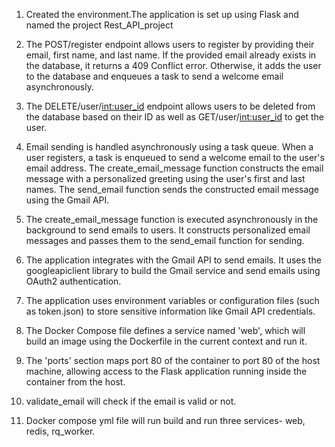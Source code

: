 

1. Created the environment.The application is set up using Flask and named the project Rest_API_project
   
2. The POST/register endpoint allows users to register by providing their email, first name, and last name. If the provided email already exists in the database, it     returns a 409 Conflict error. Otherwise, it adds the user to the database and enqueues a task to send a welcome email asynchronously.
   
3. The DELETE/user/<int:user_id> endpoint allows users to be deleted from the database based on their ID as well as GET/user/<int:user_id> to get the user.
   
4. Email sending is handled asynchronously using a task queue. When a user registers, a task is enqueued to send a welcome email to the user's email address. The create_email_message function constructs the email message with a personalized greeting using the user's first and last names. The send_email function sends the constructed email message using the Gmail API.

5. The create_email_message function is executed asynchronously in the background to send emails to users. It constructs personalized email messages and passes them to the send_email function for sending.

7. The application integrates with the Gmail API to send emails. It uses the googleapiclient library to build the Gmail service and send emails using OAuth2 authentication.

8. The application uses environment variables or configuration files (such as token.json) to store sensitive information like Gmail API credentials.

9. The Docker Compose file defines a service named 'web', which will build an image using the Dockerfile in the current context and run it.

10. The 'ports' section maps port 80 of the container to port 80 of the host machine, allowing access to the Flask application running inside the container from the host.
11. validate_email will check if the email is valid or not.
12. Docker compose yml file will run build and run three services- web, redis, rq_worker.

